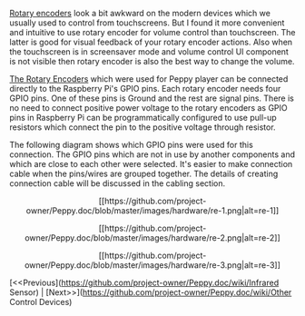 [Rotary encoders](https://en.wikipedia.org/wiki/Rotary_encoder) look a bit awkward on the modern devices which we usually used to control from touchscreens. But I found it more convenient and intuitive to use rotary encoder for volume control than touchscreen. The latter is good for visual feedback of your rotary encoder actions. Also when the touchscreen is in screensaver mode and volume control UI component is not visible then rotary encoder is also the best way to change the volume.

[The Rotary Encoders](http://www.ebay.com/itm/New-10pcs-12mm-Rotary-Encoder-Push-Button-Switch-Keyswitch-Electronic-Components-/331262931119) which were used for Peppy player can be connected directly to the Raspberry Pi's GPIO pins. Each rotary encoder needs four GPIO pins. One of these pins is Ground and the rest are signal pins. There is no need to connect positive power voltage to the rotary encoders as GPIO pins in Raspberry Pi can be programmatically configured to use pull-up resistors which connect the pin to the positive voltage through resistor.

The following diagram shows which GPIO pins were used for this connection. The GPIO pins which are not in use by another components and which are close to each other were selected. It's easier to make connection cable when the  pins/wires are grouped together. The details of creating connection cable will be discussed in the cabling section.

<p align="center">
[[https://github.com/project-owner/Peppy.doc/blob/master/images/hardware/re-1.png|alt=re-1]]
</p>
<p align="center">
[[https://github.com/project-owner/Peppy.doc/blob/master/images/hardware/re-2.png|alt=re-2]]
</p>
<p align="center">
[[https://github.com/project-owner/Peppy.doc/blob/master/images/hardware/re-3.png|alt=re-3]]
</p>

[<<Previous](https://github.com/project-owner/Peppy.doc/wiki/Infrared Sensor) | [Next>>](https://github.com/project-owner/Peppy.doc/wiki/Other Control Devices)
